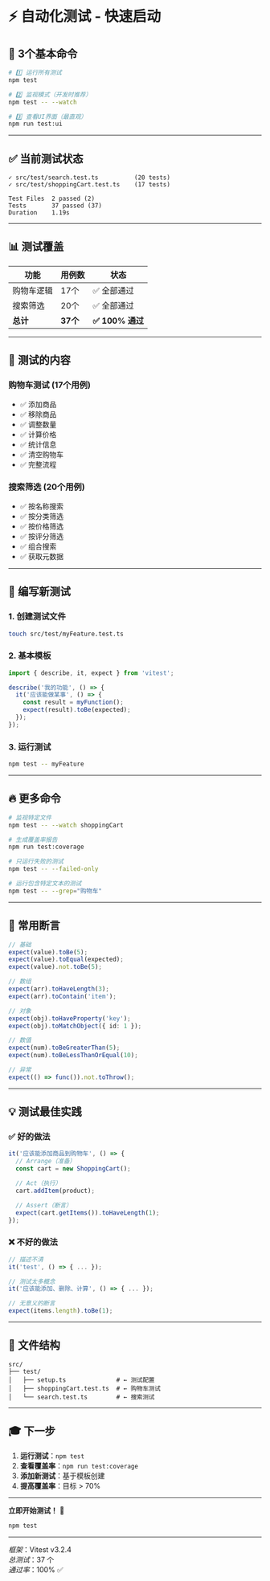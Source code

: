 # ⚡ 自动化测试 - 快速启动

## 🎯 3个基本命令

```bash
# 1️⃣ 运行所有测试
npm test

# 2️⃣ 监视模式（开发时推荐）
npm test -- --watch

# 3️⃣ 查看UI界面（最直观）
npm run test:ui
```

---

## ✅ 当前测试状态

```
✓ src/test/search.test.ts          (20 tests)
✓ src/test/shoppingCart.test.ts    (17 tests)

Test Files  2 passed (2)
Tests       37 passed (37)
Duration    1.19s
```

---

## 📊 测试覆盖

| 功能 | 用例数 | 状态 |
|------|--------|------|
| 购物车逻辑 | 17个 | ✅ 全部通过 |
| 搜索筛选 | 20个 | ✅ 全部通过 |
| **总计** | **37个** | **✅ 100% 通过** |

---

## 🚀 测试的内容

### 购物车测试 (17个用例)
- ✅ 添加商品
- ✅ 移除商品
- ✅ 调整数量
- ✅ 计算价格
- ✅ 统计信息
- ✅ 清空购物车
- ✅ 完整流程

### 搜索筛选 (20个用例)
- ✅ 按名称搜索
- ✅ 按分类筛选
- ✅ 按价格筛选
- ✅ 按评分筛选
- ✅ 组合搜索
- ✅ 获取元数据

---

## 📝 编写新测试

### 1. 创建测试文件
```bash
touch src/test/myFeature.test.ts
```

### 2. 基本模板
```typescript
import { describe, it, expect } from 'vitest';

describe('我的功能', () => {
  it('应该能做某事', () => {
    const result = myFunction();
    expect(result).toBe(expected);
  });
});
```

### 3. 运行测试
```bash
npm test -- myFeature
```

---

## 🔥 更多命令

```bash
# 监视特定文件
npm test -- --watch shoppingCart

# 生成覆盖率报告
npm run test:coverage

# 只运行失败的测试
npm test -- --failed-only

# 运行包含特定文本的测试
npm test -- --grep="购物车"
```

---

## 📖 常用断言

```typescript
// 基础
expect(value).toBe(5);
expect(value).toEqual(expected);
expect(value).not.toBe(5);

// 数组
expect(arr).toHaveLength(3);
expect(arr).toContain('item');

// 对象
expect(obj).toHaveProperty('key');
expect(obj).toMatchObject({ id: 1 });

// 数值
expect(num).toBeGreaterThan(5);
expect(num).toBeLessThanOrEqual(10);

// 异常
expect(() => func()).not.toThrow();
```

---

## 💡 测试最佳实践

### ✅ 好的做法
```typescript
it('应该能添加商品到购物车', () => {
  // Arrange（准备）
  const cart = new ShoppingCart();

  // Act（执行）
  cart.addItem(product);

  // Assert（断言）
  expect(cart.getItems()).toHaveLength(1);
});
```

### ❌ 不好的做法
```typescript
// 描述不清
it('test', () => { ... });

// 测试太多概念
it('应该能添加、删除、计算', () => { ... });

// 无意义的断言
expect(items.length).toBe(1);
```

---

## 📁 文件结构

```
src/
├── test/
│   ├── setup.ts              # ← 测试配置
│   ├── shoppingCart.test.ts  # ← 购物车测试
│   └── search.test.ts        # ← 搜索测试
```

---

## 🎓 下一步

1. **运行测试**：`npm test`
2. **查看覆盖率**：`npm run test:coverage`
3. **添加新测试**：基于模板创建
4. **提高覆盖率**：目标 > 70%

---

**立即开始测试！** 🧪

```bash
npm test
```

---

*框架*：Vitest v3.2.4  
*总测试*：37 个  
*通过率*：100% ✅

